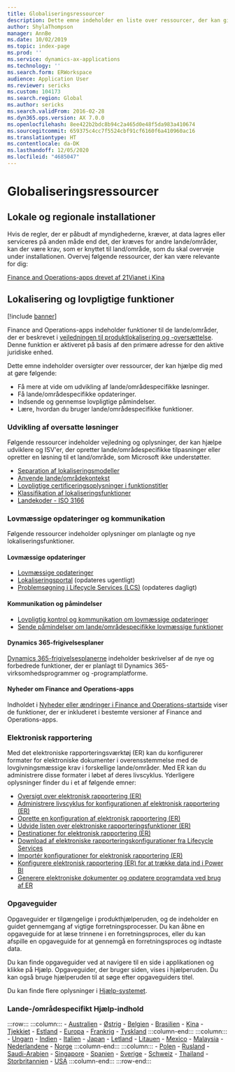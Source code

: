 ```yaml
---
title: Globaliseringsressourcer
description: Dette emne indeholder en liste over ressourcer, der kan give dig større viden om lande/områdespecifikke funktioner og tilbud.
author: ShylaThompson
manager: AnnBe
ms.date: 10/02/2019
ms.topic: index-page
ms.prod: ''
ms.service: dynamics-ax-applications
ms.technology: ''
ms.search.form: ERWorkspace
audience: Application User
ms.reviewer: sericks
ms.custom: 104173
ms.search.region: Global
ms.author: sericks
ms.search.validFrom: 2016-02-28
ms.dyn365.ops.version: AX 7.0.0
ms.openlocfilehash: 8ee422b2bdc8b94c2a465d0e48f5da983a410674
ms.sourcegitcommit: 659375c4cc7f5524cbf91cf6160f6a410960ac16
ms.translationtype: HT
ms.contentlocale: da-DK
ms.lasthandoff: 12/05/2020
ms.locfileid: "4685047"
---
```

# <a name="globalization-resources"></a>Globaliseringsressourcer

## <a name="local-and-regional-deployments"></a>Lokale og regionale installationer
Hvis de regler, der er påbudt af myndighederne, kræver, at data lagres eller serviceres på anden måde end det, der kræves for andre lande/områder, kan der være krav, som er knyttet til land/område, som du skal overveje under installationen. Overvej følgende ressourcer, der kan være relevante for dig:

[Finance and Operations-apps drevet af 21Vianet i Kina](https://docs.microsoft.com/dynamics365/unified-operations/dev-itpro/deployment/china-local-deployment)

## <a name="localization-and-regulatory-features"></a>Lokalisering og lovpligtige funktioner

[!include [banner](../includes/banner.md)]

Finance and Operations-apps indeholder funktioner til de lande/områder, der er beskrevet i [vejledningen til produktlokalisering og -oversættelse](https://aka.ms/dynamics_365_international_availability_deck). Denne funktion er aktiveret på basis af den primære adresse for den aktive juridiske enhed. 

Dette emne indeholder oversigter over ressourcer, der kan hjælpe dig med at gøre følgende: 
- Få mere at vide om udvikling af lande/områdespecifikke løsninger.
- Få lande/områdespecifikke opdateringer.
- Indsende og gennemse lovpligtige påmindelser.
- Lære, hvordan du bruger lande/områdespecifikke funktioner.

### <a name="developing-localized-solutions"></a>Udvikling af oversatte løsninger
Følgende ressourcer indeholder vejledning og oplysninger, der kan hjælpe udviklere og ISV'er, der opretter lande/områdespecifikke tilpasninger eller opretter en løsning til et land/område, som Microsoft ikke understøtter.
-   [Separation af lokaliseringsmodeller](separate-localization-models.md)
-   [Anvende lande/områdekontekst](apply-country-context.md)
-   [Lovpligtige certificeringsoplysninger i funktionstitler](regulatory-certifications.md)
-   [Klassifikation af lokaliseringsfunktioner](classify-localization-features.md)
-   [Landekoder - ISO 3166](https://www.iso.org/iso-3166-country-codes.html)

### <a name="regulatory-updates-and-communication"></a>Lovmæssige opdateringer og kommunikation
Følgende ressourcer indeholder oplysninger om planlagte og nye lokaliseringsfunktioner. 

#### <a name="regulatory-updates"></a>Lovmæssige opdateringer
-   [Lovmæssige opdateringer](../../../finance/localizations/regulatory-updates.md)
-   [Lokaliseringsportal](https://mbs.microsoft.com/customersource/northamerica/ax/support/support-news/GFMLocalizationPortalMC) (opdateres ugentligt)
-   [Problemsøgning i Lifecycle Services (LCS)](../lifecycle-services/issue-search-lcs.md) (opdateres dagligt)

#### <a name="communication-and-alerts"></a>Kommunikation og påmindelser
-   [Lovpligtig kontrol og kommunikation om lovmæssige opdateringer](regulatory-watch-communication.md)
-   [Sende påmindelser om lande/områdespecifikke lovmæssige funktioner](submit-localization-alerts.md)

#### <a name="dynamics-365-release-plans"></a>Dynamics 365-frigivelsesplaner
[Dynamics 365-frigivelsesplanerne](https://docs.microsoft.com/business-applications-release-notes/) indeholder beskrivelser af de nye og forbedrede funktioner, der er planlagt til Dynamics 365-virksomhedsprogrammer og -programplatforme. 

#### <a name="finance-and-operations-apps-whats-new"></a>Nyheder om Finance and Operations-apps
Indholdet i [Nyheder eller ændringer i Finance and Operations-startside](../../fin-ops/get-started/whats-new-changed.md) viser de funktioner, der er inkluderet i bestemte versioner af Finance and Operations-apps.

### <a name="electronic-reporting"></a>Elektronisk rapportering
Med det elektroniske rapporteringsværktøj (ER) kan du konfigurerer formater for elektroniske dokumenter i overensstemmelse med de lovgivningsmæssige krav i forskellige lande/områder. Med ER kan du administrere disse formater i løbet af deres livscyklus. Yderligere oplysninger finder du i et af følgende emner:
-   [Oversigt over elektronisk rapportering (ER)](../analytics/general-electronic-reporting.md)
-   [Administrere livscyklus for konfigurationen af elektronisk rapportering (ER)](../analytics/general-electronic-reporting-manage-configuration-lifecycle.md)
-   [Oprette en konfiguration af elektronisk rapportering (ER)](../analytics/electronic-reporting-configuration.md)
-   [Udvide listen over elektroniske rapporteringsfunktioner (ER)](../analytics/general-electronic-reporting-formulas-list-extension.md)
-   [Destinationer for elektronisk rapportering (ER)](../analytics/electronic-reporting-destinations.md)
-   [Download af elektroniske rapporteringskonfigurationer fra Lifecycle Services](../analytics/download-electronic-reporting-configuration-lcs.md)
-   [Importér konfigurationer for elektronisk rapportering (ER)](../analytics/electronic-reporting-import-ger-configurations.md)
-   [Konfigurere elektronisk rapportering (ER) for at trække data ind i Power BI](../analytics/general-electronic-reporting-report-configuration-get-data-powerbi.md)
-   [Generere elektroniske dokumenter og opdatere programdata ved brug af ER](../analytics/generate-electronic-documents-update-application-data.md)

### <a name="task-guides"></a>Opgaveguider
Opgaveguider er tilgængelige i produkthjælperuden, og de indeholder en guidet gennemgang af vigtige forretningsprocesser. Du kan åbne en opgaveguide for at læse trinnene i en forretningsproces, eller du kan afspille en opgaveguide for at gennemgå en forretningsproces og indtaste data.

Du kan finde opgaveguider ved at navigere til en side i applikationen og klikke på Hjælp. Opgaveguider, der bruger siden, vises i hjælperuden. Du kan også bruge hjælperuden til at søge efter opgaveguiders titel.

Du kan finde flere oplysninger i [Hjælp-systemet](../../fin-ops/get-started/help-overview.md#task-guides).


### <a name="countryregion-specific-help-content"></a>Lande-/områdespecifikt Hjælp-indhold
:::row:::
    :::column:::
        - [Australien](../../../finance/localizations/australia.md)
        - [Østrig](../../../finance/localizations/austria.md)
        - [Belgien](../../../finance/localizations/belgium.md)
        - [Brasilien](../../../finance/localizations/brazil.md)
        - [Kina](../../../finance/localizations/china.md)
        - [Tjekkiet](../../../finance/localizations/czech-republic.md)
        - [Estland](../../../finance/localizations/estonia.md)
        - [Europa](../../../finance/localizations/europe.md)
        - [Frankrig](../../../finance/localizations/france.md)
        - [Tyskland](../../../finance/localizations/germany.md)
    :::column-end:::
    :::column:::
        - [Ungarn](../../../finance/localizations/hungary.md)
        - [Indien](../../../finance/localizations/india.md)
        - [Italien](../../../finance/localizations/italy.md)
        - [Japan](../../../finance/localizations/japan.md)
        - [Letland](../../../finance/localizations/latvia.md)
        - [Litauen](../../../finance/localizations/lithuania.md)
        - [Mexico](../../../finance/localizations/mexico.md)
        - [Malaysia](../../../finance/localizations/malaysia.md)
        - [Nederlandene](../../../finance/localizations/netherlands.md)
        - [Norge](../../../finance/localizations/norway.md)
    :::column-end:::
    :::column:::
        - [Polen](../../../finance/localizations/poland.md)
        - [Rusland](../../../finance/localizations/russia.md)
        - [Saudi-Arabien](../../../finance/localizations/saudi-arabia.md)
        - [Singapore](../../../finance/localizations/singapore.md)
        - [Spanien](../../../finance/localizations/spain.md)
        - [Sverige](../../../finance/localizations/sweden.md)
        - [Schweiz](../../../finance/localizations/switzerland.md)
        - [Thailand](../../../finance/localizations/thailand.md)
        - [Storbritannien](../../../finance/localizations/united-kingdom.md)
        - [USA](../../../finance/localizations/united-states.md)
    :::column-end:::
:::row-end:::






